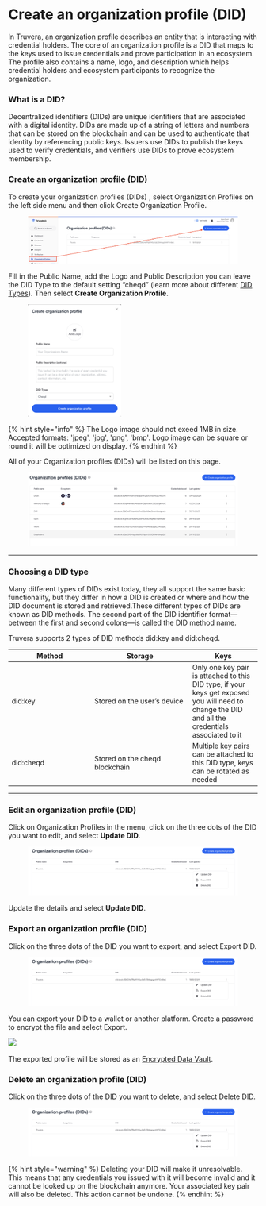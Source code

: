 # Create an organization profile (DID)

In Truvera, an organization profile describes an entity that is interacting with credential holders. The core of an organization profile is a DID that maps to the keys used to issue credentials and prove participation in an ecosystem. The profile also contains a name, logo, and description which helps credential holders and ecosystem participants to recognize the organization.

### What is a DID? <a href="#h_95e2ff9378" id="h_95e2ff9378"></a>

Decentralized identifiers (DIDs) are unique identifiers that are associated with a digital identity. DIDs are made up of a string of letters and numbers that can be stored on the blockchain and can be used to authenticate that identity by referencing public keys. Issuers use DIDs to publish the keys used to verify credentials, and verifiers use DIDs to prove ecosystem membership.

### Create an organization profile (DID) <a href="#h_95e2ff9378" id="h_95e2ff9378"></a>

To create your organization profiles (DIDs) , select Organization Profiles on the left side menu and then click Create Organization Profile.

<figure><img src="../.gitbook/assets/Screenshot 2024-12-19 at 14.36.38.png" alt=""><figcaption></figcaption></figure>

Fill in the Public Name, add the Logo and Public Description you can leave the DID Type to the default setting “cheqd” (learn more about different [DID Types](create-an-organization-profile-did.md#choosing-a-did-type)). Then select **Create Organization Profile**.

<div align="left"><figure><img src="../.gitbook/assets/Screenshot 2025-02-04 at 13.59.21.png" alt="" width="188"><figcaption></figcaption></figure></div>

{% hint style="info" %}
The Logo image should not exeed 1MB in size. Accepted formats: 'jpeg', 'jpg', 'png', 'bmp'. Logo image can be square or round it will be optimized on display.
{% endhint %}

All of your Organization profiles (DIDs) will be listed on this page.&#x20;

<figure><img src="../.gitbook/assets/Screenshot 2024-04-18 at 16.33.22.png" alt=""><figcaption></figcaption></figure>

***

### Choosing a DID type

Many different types of DIDs exist today, they all support the same basic functionality, but they differ in how a DID is created or where and how the DID document is stored and retrieved.These different types of DIDs are known as DID methods. The second part of the DID identifier format—between the first and second colons—is called the DID method name.

Truvera supports 2 types of DID methods did:key and did:cheqd.

<table><thead><tr><th width="153">Method</th><th width="184">Storage</th><th>Keys</th></tr></thead><tbody><tr><td>did:key</td><td>Stored on the user’s device</td><td>Only one key pair is attached to this DID type, if your keys get exposed you will need to change the DID and all the credentials associated to it</td></tr><tr><td>did:cheqd</td><td>Stored on the cheqd blockchain</td><td>Multiple key pairs can be attached to this DID type, keys can be rotated as needed</td></tr></tbody></table>

***

### Edit an organization profile (DID) <a href="#h_c1052e8bf2" id="h_c1052e8bf2"></a>

Click on Organization Profiles in the menu, click on the three dots of the DID you want to edit, and select **Update DID**.

<figure><img src="../.gitbook/assets/Screenshot 2024-12-19 at 14.39.13.png" alt=""><figcaption></figcaption></figure>

Update the details and select **Update DID**.

### Export an organization profile (DID) <a href="#h_157926b249" id="h_157926b249"></a>

Click on the three dots of the DID you want to export, and select Export DID.

<figure><img src="../.gitbook/assets/Screenshot 2024-12-19 at 14.39.13 (1).png" alt=""><figcaption></figcaption></figure>

You can export your DID to a wallet or another platform. Create a password to encrypt the file and select Export.

![](https://downloads.intercomcdn.com/i/o/797658873/66234318d10e677cec479706/Screenshot+2023-08-01+at+14.37.22.png)

The exported profile will be stored as an [Encrypted Data Vault](https://identity.foundation/edv-spec/).

### Delete an organization profile (DID) <a href="#h_88118e48bc" id="h_88118e48bc"></a>

Click on the three dots of the DID you want to delete, and select Delete DID.

<figure><img src="../.gitbook/assets/Screenshot 2024-12-19 at 14.39.13 (1).png" alt=""><figcaption></figcaption></figure>

{% hint style="warning" %}
Deleting your DID will make it unresolvable. This means that any credentials you issued with it will become invalid and it cannot be looked up on the blockchain anymore. Your associated key pair will also be deleted. This action cannot be undone.
{% endhint %}
